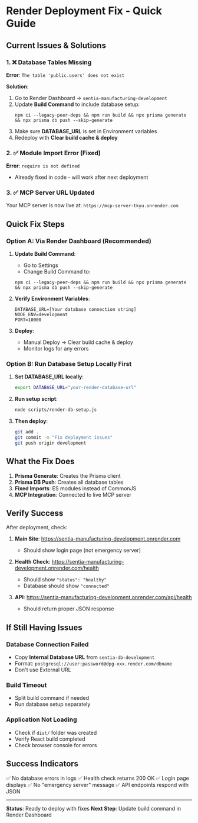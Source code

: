 # Render Deployment Fix - Quick Guide

## Current Issues & Solutions

### 1. ❌ Database Tables Missing

**Error**: `The table 'public.users' does not exist`

**Solution**:

1. Go to Render Dashboard → `sentia-manufacturing-development`
2. Update **Build Command** to include database setup:
   ```
   npm ci --legacy-peer-deps && npm run build && npx prisma generate && npx prisma db push --skip-generate
   ```
3. Make sure **DATABASE_URL** is set in Environment variables
4. Redeploy with **Clear build cache & deploy**

### 2. ✅ Module Import Error (Fixed)

**Error**: `require is not defined`

- Already fixed in code - will work after next deployment

### 3. ✅ MCP Server URL Updated

Your MCP server is now live at: `https://mcp-server-tkyu.onrender.com`

## Quick Fix Steps

### Option A: Via Render Dashboard (Recommended)

1. **Update Build Command**:
   - Go to Settings
   - Change Build Command to:

   ```
   npm ci --legacy-peer-deps && npm run build && npx prisma generate && npx prisma db push --skip-generate
   ```

2. **Verify Environment Variables**:

   ```
   DATABASE_URL=[Your database connection string]
   NODE_ENV=development
   PORT=10000
   ```

3. **Deploy**:
   - Manual Deploy → Clear build cache & deploy
   - Monitor logs for any errors

### Option B: Run Database Setup Locally First

1. **Set DATABASE_URL locally**:

   ```bash
   export DATABASE_URL="your-render-database-url"
   ```

2. **Run setup script**:

   ```bash
   node scripts/render-db-setup.js
   ```

3. **Then deploy**:
   ```bash
   git add .
   git commit -m "Fix deployment issues"
   git push origin development
   ```

## What the Fix Does

1. **Prisma Generate**: Creates the Prisma client
2. **Prisma DB Push**: Creates all database tables
3. **Fixed Imports**: ES modules instead of CommonJS
4. **MCP Integration**: Connected to live MCP server

## Verify Success

After deployment, check:

1. **Main Site**: https://sentia-manufacturing-development.onrender.com
   - Should show login page (not emergency server)

2. **Health Check**: https://sentia-manufacturing-development.onrender.com/health
   - Should show `"status": "healthy"`
   - Database should show `"connected"`

3. **API**: https://sentia-manufacturing-development.onrender.com/api/health
   - Should return proper JSON response

## If Still Having Issues

### Database Connection Failed

- Copy **Internal Database URL** from `sentia-db-development`
- Format: `postgresql://user:password@dpg-xxx.render.com/dbname`
- Don't use External URL

### Build Timeout

- Split build command if needed
- Run database setup separately

### Application Not Loading

- Check if `dist/` folder was created
- Verify React build completed
- Check browser console for errors

## Success Indicators

✅ No database errors in logs
✅ Health check returns 200 OK
✅ Login page displays
✅ No "emergency server" message
✅ API endpoints respond with JSON

---

**Status**: Ready to deploy with fixes
**Next Step**: Update build command in Render Dashboard
